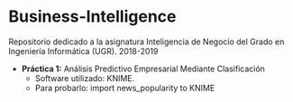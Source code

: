 # Business-Intelligence
Repositorio dedicado a la asignatura Inteligencia de Negocio del Grado en Ingeniería Informática (UGR). 2018-2019

- **Práctica 1:** Análisis Predictivo Empresarial Mediante Clasificación 
   - Software utilizado: KNIME.
   - Para probarlo: import news_popularity to KNIME
